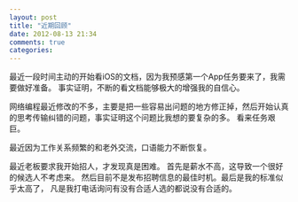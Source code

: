 ```yaml
---
layout: post
title: "近期回顾"
date: 2012-08-13 21:34
comments: true
categories: 
---
```

最近一段时间主动的开始看iOS的文档，因为我预感第一个App任务要来了，我需要做好准备。 事实证明，不断的看文档能够极大的增强我的自信心。 

网络编程最近修改的不多，主要是把一些容易出问题的地方修正掉，然后开始认真的思考传输纠错的问题，事实证明这个问题比我想的要复杂的多。 看来任务艰巨。  

最近因为工作关系频繁的和老外交流，口语能力不断恢复。    

最近老板要求我开始招人，才发现真是困难。 首先是薪水不高，这导致一个很好的候选人不考虑来。 然后目前不是发布招聘信息的最佳时机。最后是我的标准似乎太高了， 凡是我打电话询问有没有合适人选的都说没有合适的。

